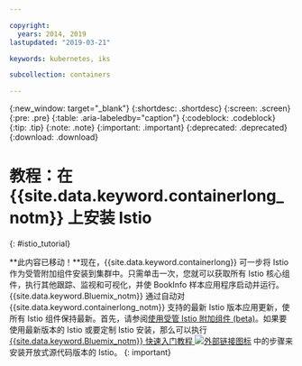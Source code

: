 ```yaml
---

copyright:
  years: 2014, 2019
lastupdated: "2019-03-21"

keywords: kubernetes, iks

subcollection: containers

---
```


{:new_window: target="_blank"}
{:shortdesc: .shortdesc}
{:screen: .screen}
{:pre: .pre}
{:table: .aria-labeledby="caption"}
{:codeblock: .codeblock}
{:tip: .tip}
{:note: .note}
{:important: .important}
{:deprecated: .deprecated}
{:download: .download}


# 教程：在 {{site.data.keyword.containerlong_notm}} 上安装 Istio
{: #istio_tutorial}

**此内容已移动！**现在，{{site.data.keyword.containerlong}} 可一步将 Istio 作为受管附加组件安装到集群中。只需单击一次，您就可以获取所有 Istio 核心组件，执行其他跟踪、监视和可视化，并使 BookInfo 样本应用程序启动并运行。{{site.data.keyword.Bluemix_notm}} 通过自动对 {{site.data.keyword.containerlong_notm}} 支持的最新 Istio 版本应用更新，使所有 Istio 组件保持最新。首先，请参阅[使用受管 Istio 附加组件 (beta)](/docs/containers?topic=containers-istio)。如果要使用最新版本的 Istio 或要定制 Istio 安装，那么可以执行 [{{site.data.keyword.Bluemix_notm}} 快速入门教程 ![外部链接图标](../icons/launch-glyph.svg "外部链接图标")](https://istio.io/docs/setup/kubernetes/quick-start-ibm/) 中的步骤来安装开放式源代码版本的 Istio。
{: important}
